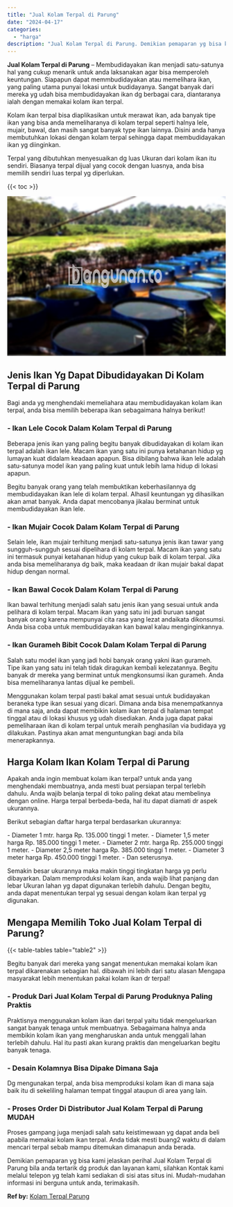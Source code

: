 ```yaml
---
title: "Jual Kolam Terpal di Parung"
date: "2024-04-17"
categories: 
  - "harga"
description: "Jual Kolam Terpal di Parung. Demikian pemaparan yg bisa kami jelaskan perihal Jual Kolam Terpal di Parung bila anda tertarik dg produk dan layanan kami, sila..."
---
```


**Jual Kolam Terpal di Parung** – Membudidayakan ikan menjadi satu-satunya hal yang cukup menarik untuk anda laksanakan agar bisa memperoleh keuntungan. Siapapun dapat memmbudidayakan atau memelihara ikan, yang paling utama punyai lokasi untuk budidayanya. Sangat banyak dari mereka yg udah bisa membudidayakan ikan dg berbagai cara, diantaranya ialah dengan memakai kolam ikan terpal.

Kolam ikan terpal bisa diaplikasikan untuk merawat ikan, ada banyak tipe ikan yang bisa anda memeliharanya di kolam terpal seperti halnya lele, mujair, bawal, dan masih sangat banyak type ikan lainnya. Disini anda hanya membutuhkan lokasi dengan kolam terpal sehingga dapat membudidayakan ikan yg diinginkan.

Terpal yang dibutuhkan menyesuaikan dg luas Ukuran dari kolam ikan itu sendiri. Biasanya terpal dijual yang cocok dengan luasnya, anda bisa memilih sendiri luas terpal yg diperlukan.

{{< toc >}}

![Jual Kolam Terpal di Parung](/images/jual-kolam-terpal-08.png)

## Jenis Ikan Yg Dapat Dibudidayakan Di Kolam Terpal di Parung

Bagi anda yg menghendaki memeliahara atau membudidayakan kolam ikan terpal, anda bisa memilih beberapa ikan sebagaimana halnya berikut!

### \- Ikan Lele Cocok Dalam Kolam Terpal di Parung

Beberapa jenis ikan yang paling begitu banyak dibudidayakan di kolam ikan terpal adalah ikan lele. Macam ikan yang satu ini punya ketahanan hidup yg lumayan kuat didalam keadaan apapun. Bisa dibilang bahwa ikan lele adalah satu-satunya model ikan yang paling kuat untuk lebih lama hidup di lokasi apapun.

Begitu banyak orang yang telah membuktikan keberhasilannya dg membudidayakan ikan lele di kolam terpal. Alhasil keuntungan yg dihasilkan akan amat banyak. Anda dapat mencobanya jikalau berminat untuk membudidayakan ikan lele.

### \- Ikan Mujair Cocok Dalam Kolam Terpal di Parung

Selain lele, ikan mujair terhitung menjadi satu-satunya jenis ikan tawar yang sungguh-sungguh sesuai dipelihara di kolam terpal. Macam ikan yang satu ini termasuk punyai ketahanan hidup yang cukup baik di kolam terpal. Jika anda bisa memeliharanya dg baik, maka keadaan dr ikan mujair bakal dapat hidup dengan normal.

### \- Ikan Bawal Cocok Dalam Kolam Terpal di Parung

Ikan bawal terhitung menjadi salah satu jenis ikan yang sesuai untuk anda pelihara di kolam terpal. Macam ikan yang satu ini jadi buruan sangat banyak orang karena mempunyai cita rasa yang lezat andaikata dikonsumsi. Anda bisa coba untuk membudidayakan kan bawal kalau menginginkannya.

### \- Ikan Gurameh Bibit Cocok Dalam Kolam Terpal di Parung

Salah satu model ikan yang jadi hobi banyak orang yakni ikan gurameh. Tipe ikan yang satu ini telah tidak diragukan kembali kelezatannya. Begitu banyak dr mereka yang berminat untuk mengkonsumsi ikan gurameh. Anda bisa memeliharanya lantas dijual ke pembeli.

Menggunakan kolam terpal pasti bakal amat sesuai untuk budidayakan beraneka type ikan sesuai yang dicari. Dimana anda bisa menempatkannya di mana saja, anda dapat membikin kolam ikan terpal di halaman tempat tinggal atau di lokasi khusus yg udah disediakan. Anda juga dapat pakai pemeliharaan ikan di kolam terpal untuk meraih penghasilan via budidaya yg dilakukan. Pastinya akan amat menguntungkan bagi anda bila menerapkannya.

## Harga Kolam Ikan Kolam Terpal di Parung

Apakah anda ingin membuat kolam ikan terpal? untuk anda yang menghendaki membuatnya, anda mesti buat persiapan terpal terlebih dahulu. Anda wajib belanja terpal di toko paling dekat atau membelinya dengan online. Harga terpal berbeda-beda, hal itu dapat diamati dr aspek ukurannya.

Berikut sebagian daftar harga terpal berdasarkan ukurannya:

\- Diameter 1 mtr. harga Rp. 135.000 tinggi 1 meter. - Diameter 1,5 meter harga Rp. 185.000 tinggi 1 meter. - Diameter 2 mtr. harga Rp. 255.000 tinggi 1 meter. - Diameter 2,5 meter harga Rp. 385.000 tinggi 1 meter. - Diameter 3 meter harga Rp. 450.000 tinggi 1 meter. - Dan seterusnya.

Semakin besar ukurannya maka makin tinggi tingkatan harga yg perlu dibayarkan. Dalam memproduksi kolam ikan, anda wajib lihat panjang dan lebar Ukuran lahan yg dapat digunakan terlebih dahulu. Dengan begitu, anda dapat menentukan terpal yg sesuai dengan kolam ikan terpal yg digunakan.

## Mengapa Memilih Toko Jual Kolam Terpal di Parung?

{{< table-tables table="table2" >}}

Begitu banyak dari mereka yang sangat menentukan memakai kolam ikan terpal dikarenakan sebagian hal. dibawah ini lebih dari satu alasan Mengapa masyarakat lebih menentukan pakai kolam ikan dr terpal!

### \- Produk Dari Jual Kolam Terpal di Parung Produknya Paling Praktis

Praktisnya menggunakan kolam ikan dari terpal yaitu tidak mengeluarkan sangat banyak tenaga untuk membuatnya. Sebagaimana halnya anda membikin kolam ikan yang mengharuskan anda untuk menggali lahan terlebih dahulu. Hal itu pasti akan kurang praktis dan mengeluarkan begitu banyak tenaga.

### \- Desain Kolamnya Bisa Dipake Dimana Saja

Dg mengunakan terpal, anda bisa memproduksi kolam ikan di mana saja baik itu di sekeliling halaman tempat tinggal ataupun di area yang lain.

### \- Proses Order Di Distributor Jual Kolam Terpal di Parung MUDAH

Proses gampang juga menjadi salah satu keistimewaan yg dapat anda beli apabila memakai kolam ikan terpal. Anda tidak mesti buang2 waktu di dalam mencari terpal sebab mampu ditemukan dimanapun anda berada.

Demikian pemaparan yg bisa kami jelaskan perihal Jual Kolam Terpal di Parung bila anda tertarik dg produk dan layanan kami, silahkan Kontak kami melalui telepon yg telah kami sediakan di sisi atas situs ini. Mudah-mudahan informasi ini berguna untuk anda, terimakasih.

**Ref by:** [Kolam Terpal Parung](https://id.wikipedia.org/wiki/Kolam)
